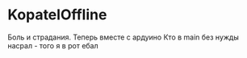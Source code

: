 # KopatelOffline
Боль и страдания. Теперь вместе с ардуино
Кто в main без нужды насрал - того я в рот ебал
